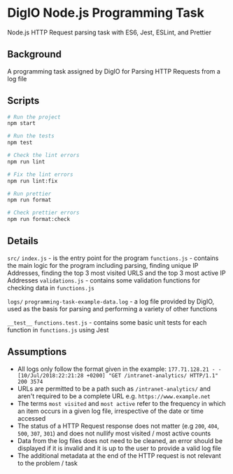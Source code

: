 # DigIO Node.js Programming Task
Node.js HTTP Request parsing task with ES6, Jest, ESLint, and Prettier

## Background

A programming task assigned by DigIO for Parsing HTTP Requests from a log file

## Scripts

```bash
# Run the project
npm start

# Run the tests
npm test

# Check the lint errors
npm run lint

# Fix the lint errors
npm run lint:fix

# Run prettier
npm run format

# Check prettier errors
npm run format:check
```

## Details

`src/`
    `index.js` - is the entry point for the program
    `functions.js` - contains the main logic for the program including parsing, finding unique IP Addresses, finding the top 3 most visited URLS and the top 3 most active IP Addresses
    `validations.js` - contains some validation functions for checking data in `functions.js`

`logs/`
    `programming-task-example-data.log` - a log file provided by DigIO, used as the basis for parsing and performing a variety of other functions

`__test__`
    `functions.test.js` - contains some basic unit tests for each function in `functions.js` using Jest


## Assumptions

- All logs only follow the format given in the example:
`177.71.128.21 - - [10/Jul/2018:22:21:28 +0200] "GET /intranet-analytics/ HTTP/1.1" 200 3574`
- URLs are permitted to be a path such as `/intranet-analytics/` and aren't required to be a complete URL e.g. `https://www.example.net`
- The terms `most visited` and `most active` refer to the frequency in which an item occurs in a given log file, irrespective of the date or time accessed
- The status of a HTTP Request response does not matter (e.g `200`, `404`, `500`, `307`, `301`) and does not nullify most visited / most active counts
- Data from the log files does not need to be cleaned, an error should be displayed if it is invalid and it is up to the user to provide a valid log file
- The additional metadata at the end of the HTTP request is not relevant to the problem / task
